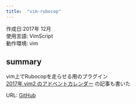 ```yaml
---
title:  "vim-rubocop"
---
```


作成日:2017年 12月  
使用言語:  VimScript  
動作環境:  vim

## summary  
vim上でRubocopを走らせる用のプラグイン  
[2017年 vim2 のアドベントカレンダー](https://qiita.com/723gt_m/items/c03caca2c10ae65188bc)  の記事も書いた 

URL: [GitHub](https://github.com/723gt/vim-rubocop)